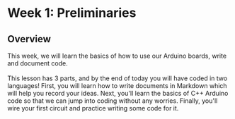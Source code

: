 # Week 1: Preliminaries

## Overview 
This week, we will learn the basics of how to use our Arduino boards, write and document code. <br><br>
This lesson has 3 parts, and by the end of today you will have coded in two languages! First, you will learn how to write documents in Markdown which will help you record your ideas. Next, you'll learn the basics of C++ Arduino code so that we can jump into coding without any worries. Finally, you'll wire your first circuit and practice writing some code for it.

